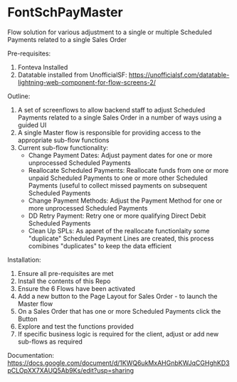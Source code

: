 # FontSchPayMaster
Flow solution for various adjustment to a single or multiple Scheduled Payments related to a single Sales Order

Pre-requisites:
1) Fonteva Installed
2) Datatable installed from UnofficialSF: https://unofficialsf.com/datatable-lightning-web-component-for-flow-screens-2/

Outline:
1) A set of screenflows to allow backend staff to adjust Scheduled Payments related to a single Sales Order in a number of ways using a guided UI
2) A single Master flow is responsible for providing access to the appropriate sub-flow functions
3) Current sub-flow functionality:
    - Change Payment Dates: Adjust payment dates for one or more unprocessed Scheduled Payments
    - Reallocate Scheduled Payments: Reallocate funds from one or more unpaid Scheduled Payments to one or more other Scheduled Payments (useful to collect missed payments on subsequent Scheduled Payments
    - Change Payment Methods: Adjust the Payment Method for one or more unprocessed Scheduled Payments
    - DD Retry Payment: Retry one or more qualifying Direct Debit Scheduled Payments
    - Clean Up SPLs: As aparet of the reallocate functionlaity some "duplicate" Scheduled Payment Lines are created, this process comibines "duplicates" to keep the data efficient

Installation:
1) Ensure all pre-requisites are met
2) Install the contents of this Repo
3) Ensure the 6 Flows have been activated
4) Add a new button to the Page Layout for Sales Order - to launch the Master flow
5) On  a Sales Order that has one or more Scheduled Payments click the Button
6) Explore and test the functions provided
7) If specific business logic is required for the client, adjust or add new sub-flows as required

Documentation:
https://docs.google.com/document/d/1KWQ6ukMxAHGnbKWJqCGHghKD3pCLOpXX7XAUQ5Ab9Ks/edit?usp=sharing
